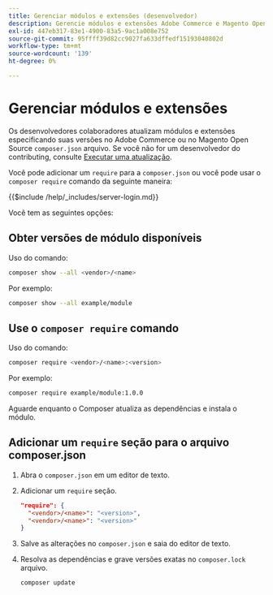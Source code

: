 ```yaml
---
title: Gerenciar módulos e extensões (desenvolvedor)
description: Gerencie módulos e extensões Adobe Commerce e Magento Open Source usando a interface de linha de comando e o gerenciador de pacotes do Composer.
exl-id: 447eb317-83e1-4900-83a5-9ac1a008e752
source-git-commit: 95ffff39d82cc9027fa633dffedf15193040802d
workflow-type: tm+mt
source-wordcount: '139'
ht-degree: 0%

---
```


# Gerenciar módulos e extensões

Os desenvolvedores colaboradores atualizam módulos e extensões especificando suas versões no Adobe Commerce ou no Magento Open Source `composer.json` arquivo. Se você não for um desenvolvedor do contributing, consulte [Executar uma atualização](../implementation/perform-upgrade.md).

Você pode adicionar um `require` para a `composer.json` ou você pode usar o `composer require` comando da seguinte maneira:

{{$include /help/_includes/server-login.md}}

Você tem as seguintes opções:

## Obter versões de módulo disponíveis

Uso do comando:

```bash
composer show --all <vendor>/<name>
```

Por exemplo:

```bash
composer show --all example/module
```

## Use o `composer require` comando

Uso do comando:

```bash
composer require <vendor>/<name>:<version>
```

Por exemplo:

```bash
composer require example/module:1.0.0
```

Aguarde enquanto o Composer atualiza as dependências e instala o módulo.

## Adicionar um `require` seção para o arquivo composer.json

1. Abra o `composer.json` em um editor de texto.

1. Adicionar um `require` seção.

   ```json
   "require": {
     "<vendor>/<name>": "<version>",
     "<vendor>/<name>": "<version>"
   }
   ```

1. Salve as alterações no `composer.json` e saia do editor de texto.

1. Resolva as dependências e grave versões exatas no `composer.lock` arquivo.

   ```bash
   composer update
   ```
